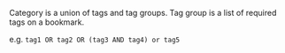 Category is a union of tags and tag groups. Tag group is a list of required tags on a bookmark.

e.g.
`tag1 OR tag2 OR (tag3 AND tag4) or tag5`